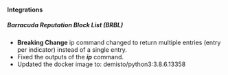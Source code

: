 
#### Integrations
##### Barracuda Reputation Block List (BRBL)
- **Breaking Change** ip command changed to return multiple entries (entry per indicator) instead of a single entry.
- Fixed the outputs of the ***ip*** command.
- Updated the docker image to: demisto/python3:3.8.6.13358

